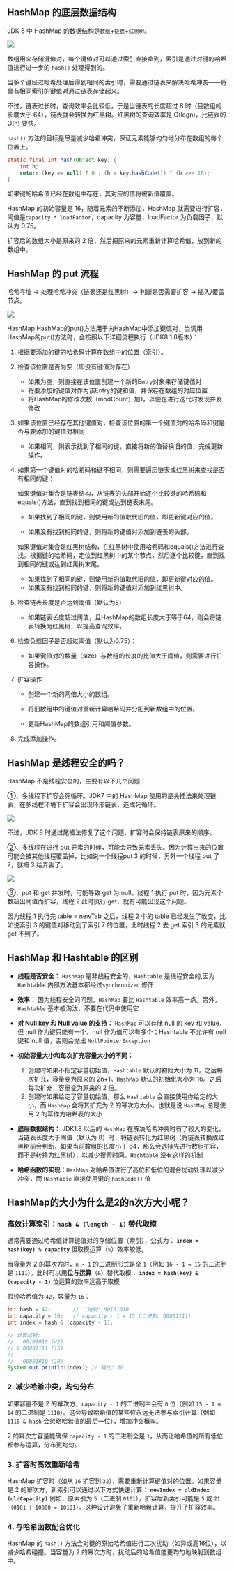 ## HashMap 的底层数据结构

JDK 8 中 HashMap 的数据结构是`数组`+`链表`+`红黑树`。

![](https://cdn.domye.top/uploads/08/1755935554.webp)

数组用来存储键值对，每个键值对可以通过索引直接拿到，索引是通过对键的哈希值进行进一步的 `hash()` 处理得到的。

当多个键经过哈希处理后得到相同的索引时，需要通过链表来解决哈希冲突——将具有相同索引的键值对通过链表存储起来。

不过，链表过长时，查询效率会比较低，于是当链表的长度超过 8 时（且数组的长度大于 64），链表就会转换为红黑树。红黑树的查询效率是 O(logn)，比链表的 O(n) 要快。

`hash()` 方法的目标是尽量减少哈希冲突，保证元素能够均匀地分布在数组的每个位置上。

```java
static final int hash(Object key) {
    int h;
    return (key == null) ? 0 : (h = key.hashCode()) ^ (h >>> 16);
}
```

如果键的哈希值已经在数组中存在，其对应的值将被新值覆盖。

HashMap 的初始容量是 16，随着元素的不断添加，HashMap 就需要进行扩容，阈值是`capacity * loadFactor`，capacity 为容量，loadFactor 为负载因子，默认为 0.75。

扩容后的数组大小是原来的 2 倍，然后把原来的元素重新计算哈希值，放到新的数组中。

## HashMap 的 put 流程

哈希寻址 → 处理哈希冲突（链表还是红黑树）→ 判断是否需要扩容 → 插入/覆盖节点。

![](https://cdn.tobebetterjavaer.com/tobebetterjavaer/images/sidebar/sanfene/collection-13.jpg)

HashMap HashMap的put()方法用于向HashMap中添加键值对，当调用HashMap的put()方法时，会按照以下详细流程执行（JDK8 1.8版本）：

1. 根据要添加的键的哈希码计算在数组中的位置（索引）。

2. 检查该位置是否为空（即没有键值对存在）
   - 如果为空，则直接在该位置创建一个新的Entry对象来存储键值对
   - 将要添加的键值对作为该Entry的键和值，并保存在数组的对应位置
   - 将HashMap的修改次数（modCount）加1，以便在进行迭代时发现并发修改

3. 如果该位置已经存在其他键值对，检查该位置的第一个键值对的哈希码和键是否与要添加的键值对相同
   - 如果相同，则表示找到了相同的键，直接将新的值替换旧的值，完成更新操作。

4. 如果第一个键值对的哈希码和键不相同，则需要遍历链表或红黑树来查找是否有相同的键：

   如果键值对集合是链表结构，从链表的头部开始逐个比较键的哈希码和equals()方法，直到找到相同的键或达到链表末尾。

   - 如果找到了相同的键，则使用新的值取代旧的值，即更新键对应的值。

   - 如果没有找到相同的键，则将新的键值对添加到链表的头部。

   如果键值对集合是红黑树结构，在红黑树中使用哈希码和equals()方法进行查找。根据键的哈希码，定位到红黑树中的某个节点，然后逐个比较键，直到找到相同的键或达到红黑树末尾。

   - 如果找到了相同的键，则使用新的值取代旧的值，即更新键对应的值。
   - 如果没有找到相同的键，则将新的键值对添加到红黑树中。

5. 检查链表长度是否达到阈值（默认为8）
   - 如果链表长度超过阈值，且HashMap的数组长度大于等于64，则会将链表转换为红黑树，以提高查询效率。

6. 检查负载因子是否超过阈值（默认为0.75）：
   - 如果键值对的数量（size）与数组的长度的比值大于阈值，则需要进行扩容操作。

7. 扩容操作

   - 创建一个新的两倍大小的数组。

   - 将旧数组中的键值对重新计算哈希码并分配到新数组中的位置。

   - 更新HashMap的数组引用和阈值参数。

8. 完成添加操作。

## HashMap 是线程安全的吗？

HashMap 不是线程安全的，主要有以下几个问题：

①、多线程下扩容会死循环。JDK7 中的 HashMap 使用的是头插法来处理链表，在多线程环境下扩容会出现环形链表，造成死循环。

![](https://cdn.tobebetterjavaer.com/tobebetterjavaer/images/collection/hashmap-thread-nosafe-07.png)

不过，JDK 8 时通过尾插法修复了这个问题，扩容时会保持链表原来的顺序。

②、多线程在进行 put 元素的时候，可能会导致元素丢失。因为计算出来的位置可能会被其他线程覆盖掉，比如说一个线程put 3 的时候，另外一个线程 put 了 7，就把 3 给弄丢了。

![](https://cdn.tobebetterjavaer.com/tobebetterjavaer/images/collection/hashmap-thread-nosafe-10.png)

③、put 和 get 并发时，可能导致 get 为 null。线程 1 执行 put 时，因为元素个数超出阈值而扩容，线程 2 此时执行 get，就有可能出现这个问题。

因为线程 1 执行完 table = newTab 之后，线程 2 中的 table 已经发生了改变，比如说索引 3 的键值对移动到了索引 7 的位置，此时线程 2 去 get 索引 3 的元素就 get 不到了。

## HashMap 和 Hashtable 的区别

- **线程是否安全：** `HashMap` 是非线程安全的，`Hashtable` 是线程安全的,因为 `Hashtable` 内部方法基本都经过`synchronized` 修饰
- **效率：** 因为线程安全的问题，`HashMap` 要比 `Hashtable` 效率高一点。另外，`Hashtable` 基本被淘汰，不要在代码中使用它
- **对 Null key 和 Null value 的支持：** `HashMap` 可以存储 null 的 key 和 value，但 null 作为键只能有一个，null 作为值可以有多个；Hashtable 不允许有 null 键和 null 值，否则会抛出 `NullPointerException`
- **初始容量大小和每次扩充容量大小的不同：**
  1. 创建时如果不指定容量初始值，`Hashtable` 默认的初始大小为 11，之后每次扩充，容量变为原来的 2n+1。`HashMap` 默认的初始化大小为 16。之后每次扩充，容量变为原来的 2 倍。
  2. 创建时如果给定了容量初始值，那么 `Hashtable` 会直接使用你给定的大小，而 `HashMap` 会将其扩充为 2 的幂次方大小。也就是说 `HashMap` 总是使用 2 的幂作为哈希表的大小

- **底层数据结构：** JDK1.8 以后的 `HashMap` 在解决哈希冲突时有了较大的变化，当链表长度大于阈值（默认为 8）时，将链表转化为红黑树（将链表转换成红黑树前会判断，如果当前数组的长度小于 64，那么会选择先进行数组扩容，而不是转换为红黑树），以减少搜索时间。`Hashtable` 没有这样的机制
- **哈希函数的实现**：`HashMap` 对哈希值进行了高位和低位的混合扰动处理以减少冲突，而 `Hashtable` 直接使用键的 `hashCode()` 值



## HashMap的大小为什么是2的n次方大小呢？

### 高效计算索引：`hash & (length - 1)` 替代取模

通常需要通过哈希值计算键值对的存储位置（索引），公式为： **`index = hash(key) % capacity`** 但取模运算（`%`）效率较低。

当容量为 2 的幂次方时，`n - 1` 的二进制形式是全 `1`（例如 `16 - 1 = 15` 的二进制是 `1111`）。此时可以用**位与运算**（`&`）替代取模： **`index = hash(key) & (capacity - 1)`** 位运算的效率远高于取模

假设哈希值为 `42`，容量为 `16`：

```java
int hash = 42;       // 二进制: 00101010
int capacity = 16;   // capacity - 1 = 15 (二进制: 00001111)
int index = hash & (capacity - 1);

// 计算过程:
//   00101010 (42)
// & 00001111 (15)
//   --------
//   00001010 (10)
System.out.println(index); // 输出: 10
```

### 2. 减少哈希冲突，均匀分布

如果容量不是 2 的幂次方，`capacity - 1` 的二进制中会有 `0` 位（例如 `15 - 1 = 14` 的二进制是 `1110`）。这会导致哈希值的某些位永远无法参与索引计算（例如 `1110 & hash` 会忽略哈希值的最后一位），增加冲突概率。

2 的幂次方容量能确保 `capacity - 1` 的二进制全是 `1`，从而让哈希值的所有低位都参与运算，分布更均匀。

### 3. 扩容时高效重新哈希

HashMap 扩容时（如从 `16` 扩容到 `32`），需要重新计算键值对的位置。如果容量是 2 的幂次方，新索引可以通过以下方式快速计算： **`newIndex = oldIndex | (oldCapacity)`** 例如，原索引为 `5`（二进制 `0101`），扩容后新索引可能是 `5` 或 `21`（`0101 | 10000 = 10101`）。这种设计避免了重新哈希计算，提升了扩容效率。

### 4. **与哈希函数配合优化**

HashMap 的 `hash()` 方法会对键的原始哈希值进行二次扰动（如异或高16位），以减少哈希碰撞。当容量为 2 的幂次方时，扰动后的哈希值能更均匀地映射到数组中。